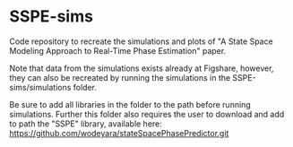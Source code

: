 # SSPE-sims
 Code repository to recreate the simulations and plots of "A State Space Modeling Approach to Real-Time Phase Estimation" paper. 
 
 Note that data from the simulations exists already at Figshare, however, they can also be recreated by running the simulations in the SSPE-sims/simulations folder. 
 
 Be sure to add all libraries in the folder to the path before running simulations. Further this folder also requires the user to download and add to path the "SSPE" library, available here: https://github.com/wodeyara/stateSpacePhasePredictor.git
